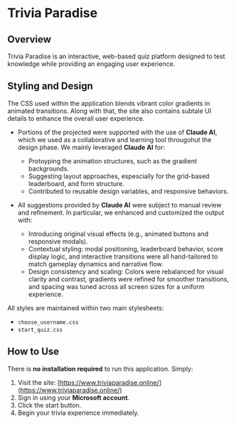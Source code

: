 # Trivia Paradise

## Overview

Trivia Paradise is an interactive, web-based quiz platform designed to test knowledge while providing an engaging user experience.

## Styling and Design 

The CSS used within the application blends vibrant color gradients in animated transitions. Along with that, the site also contains subtale UI details to enhance the overall user experience.

- Portions of the projected were supported with the use of **Claude AI**, which we used as a collaborative and learning tool througohut the design phase. We mainly leveraged **Claude AI** for: 
  - Protoyping the animation structures, such as the gradient backgrounds.
  - Suggesting layout approaches, espescially for the grid-based leaderboard, and form structure.
  - Contributed to reusable design variables, and responsive behaviors.

- All suggestions provided by **Claude AI** were subject to manual review and refinement. In particular, we enhanced and customized the output with:
  - Introducing original visual effects (e.g., animated buttons and responsive modals).
  - Contextual styling: modal positioning, leaderboard behavior, score display logic, and interactive transitions were all hand-tailored to match gameplay dynamics and narrative flow.
  - Design consistency and scaling: Colors were rebalanced for visual clarity and contrast, gradients were refined for smoother transitions, and spacing was tuned across all screen sizes for a uniform experience.

All styles are maintained within two main stylesheets:
- `choose_username.css`
- `start_quiz.css`

## How to Use

There is **no installation required** to run this application. Simply:

1. Visit the site: [https://www.triviaparadise.online/](https://www.triviaparadise.online/)
2. Sign in using your **Microsoft account**.
3. Click the start button.
4. Begin your trivia experience immediately.
